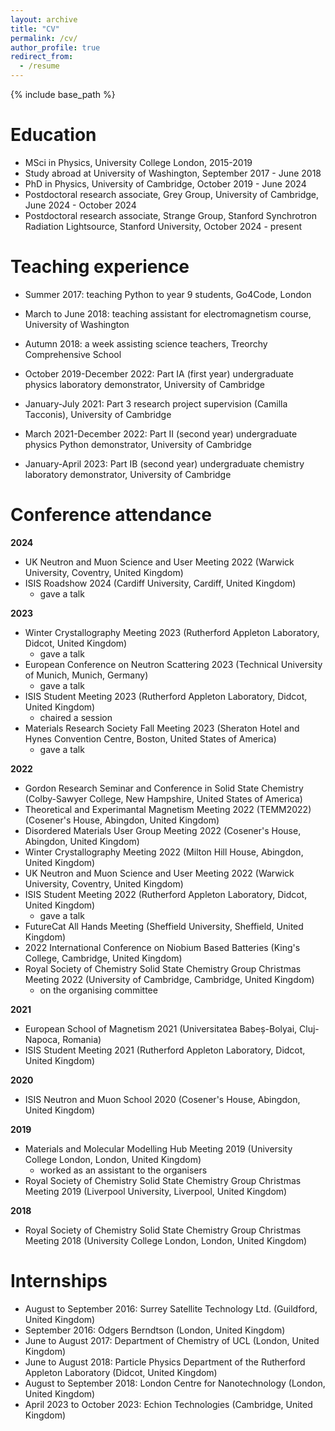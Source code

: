 ```yaml
---
layout: archive
title: "CV"
permalink: /cv/
author_profile: true
redirect_from:
  - /resume
---
```


{% include base_path %}

Education
======
* MSci in Physics, University College London, 2015-2019
* Study abroad at University of Washington, September 2017 - June 2018
* PhD in Physics, University of Cambridge, October 2019 - June 2024
* Postdoctoral research associate, Grey Group, University of Cambridge, June 2024 - October 2024
* Postdoctoral research associate, Strange Group, Stanford Synchrotron Radiation Lightsource, Stanford University, October 2024 - present

Teaching experience
======
* Summer 2017: teaching Python to year 9 students, Go4Code, London

* March to June 2018: teaching assistant for electromagnetism course, University of Washington

* Autumn 2018: a week assisting science teachers, Treorchy Comprehensive School

* October 2019-December 2022: Part IA (first year) undergraduate physics laboratory demonstrator, University of Cambridge

* January-July 2021: Part 3 research project supervision (Camilla Tacconis), University of Cambridge

* March 2021-December 2022: Part II (second year) undergraduate physics Python demonstrator, University of Cambridge

* January-April 2023: Part IB (second year) undergraduate chemistry laboratory demonstrator, University of Cambridge

Conference attendance
======

**2024**
- UK Neutron and Muon Science and User Meeting 2022 (Warwick University, Coventry, United Kingdom)
- ISIS Roadshow 2024 (Cardiff University, Cardiff, United Kingdom)
  - gave a talk

**2023**
- Winter Crystallography Meeting 2023 (Rutherford Appleton Laboratory, Didcot, United Kingdom)
  - gave a talk
- European Conference on Neutron Scattering 2023 (Technical University of Munich, Munich, Germany)
  - gave a talk
- ISIS Student Meeting 2023 (Rutherford Appleton Laboratory, Didcot, United Kingdom)
  - chaired a session
- Materials Research Society Fall Meeting 2023 (Sheraton Hotel and Hynes Convention Centre, Boston, United States of America)
  - gave a talk

**2022**
- Gordon Research Seminar and Conference in Solid State Chemistry (Colby-Sawyer College, New Hampshire, United States of America)
- Theoretical and Experimantal Magnetism Meeting 2022 (TEMM2022) (Cosener's House, Abingdon, United Kingdom)
- Disordered Materials User Group Meeting 2022 (Cosener's House, Abingdon, United Kingdom)
- Winter Crystallography Meeting 2022 (Milton Hill House, Abingdon, United Kingdom)
- UK Neutron and Muon Science and User Meeting 2022 (Warwick University, Coventry, United Kingdom)
- ISIS Student Meeting 2022 (Rutherford Appleton Laboratory, Didcot, United Kingdom)
  - gave a talk
- FutureCat All Hands Meeting (Sheffield University, Sheffield, United Kingdom)
- 2022 International Conference on Niobium Based Batteries (King's College, Cambridge, United Kingdom)
- Royal Society of Chemistry Solid State Chemistry Group Christmas Meeting 2022 (University of Cambridge, Cambridge, United Kingdom)
  - on the organising committee

**2021**
- European School of Magnetism 2021 (Universitatea Babeș-Bolyai, Cluj-Napoca, Romania)
- ISIS Student Meeting 2021 (Rutherford Appleton Laboratory, Didcot, United Kingdom)

**2020**
- ISIS Neutron and Muon School 2020 (Cosener's House, Abingdon, United Kingdom)

**2019**
- Materials and Molecular Modelling Hub Meeting 2019 (University College London, London, United Kingdom)
  - worked as an assistant to the organisers
- Royal Society of Chemistry Solid State Chemistry Group Christmas Meeting 2019 (Liverpool University, Liverpool, United Kingdom)

**2018**
- Royal Society of Chemistry Solid State Chemistry Group Christmas Meeting 2018 (University College London, London, United Kingdom)

Internships
======

- August to September 2016: Surrey Satellite Technology Ltd. (Guildford, United Kingdom)
- September 2016: Odgers Berndtson (London, United Kingdom)
- June to August 2017: Department of Chemistry of UCL (London, United Kingdom)
- June to August 2018: Particle Physics Department of the Rutherford Appleton Laboratory (Didcot, United Kingdom)
- August to September 2018: London Centre for Nanotechnology (London, United Kingdom)
- April 2023 to October 2023: Echion Technologies (Cambridge, United Kingdom)
